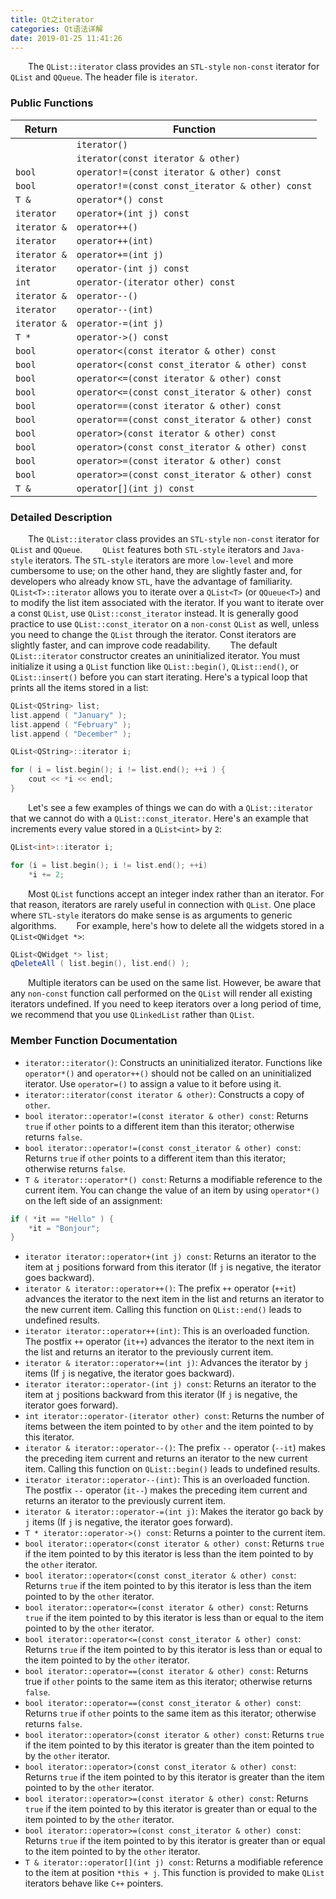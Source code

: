 ```yaml
---
title: Qt之iterator
categories: Qt语法详解
date: 2019-01-25 11:41:26
---
```

&emsp;&emsp;The `QList::iterator` class provides an `STL-style` `non-const` iterator for `QList` and `QQueue`. The header file is `iterator`.<!--more-->

### Public Functions

Return       | Function
-------------|----------
             | `iterator()`
             | `iterator(const iterator & other)`
`bool`       | `operator!=(const iterator & other) const`
`bool`       | `operator!=(const const_iterator & other) const`
`T &`        | `operator*() const`
`iterator`   | `operator+(int j) const`
`iterator &` | `operator++()`
`iterator`   | `operator++(int)`
`iterator &` | `operator+=(int j)`
`iterator`   | `operator-(int j) const`
`int`        | `operator-(iterator other) const`
`iterator &` | `operator--()`
`iterator`   | `operator--(int)`
`iterator &` | `operator-=(int j)`
`T *`        | `operator->() const`
`bool`       | `operator<(const iterator & other) const`
`bool`       | `operator<(const const_iterator & other) const`
`bool`       | `operator<=(const iterator & other) const`
`bool`       | `operator<=(const const_iterator & other) const`
`bool`       | `operator==(const iterator & other) const`
`bool`       | `operator==(const const_iterator & other) const`
`bool`       | `operator>(const iterator & other) const`
`bool`       | `operator>(const const_iterator & other) const`
`bool`       | `operator>=(const iterator & other) const`
`bool`       | `operator>=(const const_iterator & other) const`
`T &`        | `operator[](int j) const`

### Detailed Description

&emsp;&emsp;The `QList::iterator` class provides an `STL-style` `non-const` iterator for `QList` and `QQueue`.
&emsp;&emsp;`QList` features both `STL-style` iterators and `Java-style` iterators. The `STL-style` iterators are more `low-level` and more cumbersome to use; on the other hand, they are slightly faster and, for developers who already know `STL`, have the advantage of familiarity.
&emsp;&emsp;`QList<T>::iterator` allows you to iterate over a `QList<T>` (or `QQueue<T>`) and to modify the list item associated with the iterator. If you want to iterate over a const `QList`, use `QList::const_iterator` instead. It is generally good practice to use `QList::const_iterator` on a `non-const` `QList` as well, unless you need to change the `QList` through the iterator. Const iterators are slightly faster, and can improve code readability.
&emsp;&emsp;The default `QList::iterator` constructor creates an uninitialized iterator. You must initialize it using a `QList` function like `QList::begin()`, `QList::end()`, or `QList::insert()` before you can start iterating. Here's a typical loop that prints all the items stored in a list:

``` cpp
QList<QString> list;
list.append ( "January" );
list.append ( "February" );
list.append ( "December" );

QList<QString>::iterator i;

for ( i = list.begin(); i != list.end(); ++i ) {
    cout << *i << endl;
}
```

&emsp;&emsp;Let's see a few examples of things we can do with a `QList::iterator` that we cannot do with a `QList::const_iterator`. Here's an example that increments every value stored in a `QList<int>` by `2`:

``` cpp
QList<int>::iterator i;

for (i = list.begin(); i != list.end(); ++i)
    *i += 2;
```

&emsp;&emsp;Most `QList` functions accept an integer index rather than an iterator. For that reason, iterators are rarely useful in connection with `QList`. One place where `STL-style` iterators do make sense is as arguments to generic algorithms.
&emsp;&emsp;For example, here's how to delete all the widgets stored in a `QList<QWidget *>`:

``` cpp
QList<QWidget *> list;
qDeleteAll ( list.begin(), list.end() );
```

&emsp;&emsp;Multiple iterators can be used on the same list. However, be aware that any `non-const` function call performed on the `QList` will render all existing iterators undefined. If you need to keep iterators over a long period of time, we recommend that you use `QLinkedList` rather than `QList`.

### Member Function Documentation

- `iterator::iterator()`: Constructs an uninitialized iterator. Functions like `operator*()` and `operator++()` should not be called on an uninitialized iterator. Use `operator=()` to assign a value to it before using it.
- `iterator::iterator(const iterator & other)`: Constructs a copy of `other`.
- `bool iterator::operator!=(const iterator & other) const`: Returns `true` if `other` points to a different item than this iterator; otherwise returns `false`.
- `bool iterator::operator!=(const const_iterator & other) const`: Returns `true` if `other` points to a different item than this iterator; otherwise returns `false`.
- `T & iterator::operator*() const`: Returns a modifiable reference to the current item. You can change the value of an item by using `operator*()` on the left side of an assignment:

``` cpp
if ( *it == "Hello" ) {
    *it = "Bonjour";
}
```

- `iterator iterator::operator+(int j) const`: Returns an iterator to the item at `j` positions forward from this iterator (If `j` is negative, the iterator goes backward).
- `iterator & iterator::operator++()`: The prefix `++` operator (`++it`) advances the iterator to the next item in the list and returns an iterator to the new current item. Calling this function on `QList::end()` leads to undefined results.
- `iterator iterator::operator++(int)`: This is an overloaded function. The postfix `++` operator (`it++`) advances the iterator to the next item in the list and returns an iterator to the previously current item.
- `iterator & iterator::operator+=(int j)`: Advances the iterator by `j` items (If `j` is negative, the iterator goes backward).
- `iterator iterator::operator-(int j) const`: Returns an iterator to the item at `j` positions backward from this iterator (If `j` is negative, the iterator goes forward).
- `int iterator::operator-(iterator other) const`: Returns the number of items between the item pointed to by `other` and the item pointed to by this iterator.
- `iterator & iterator::operator--()`: The prefix `--` operator (`--it`) makes the preceding item current and returns an iterator to the new current item. Calling this function on `QList::begin()` leads to undefined results.
- `iterator iterator::operator--(int)`: This is an overloaded function. The postfix `--` operator (`it--`) makes the preceding item current and returns an iterator to the previously current item.
- `iterator & iterator::operator-=(int j)`: Makes the iterator go back by `j` items (If `j` is negative, the iterator goes forward).
- `T * iterator::operator->() const`: Returns a pointer to the current item.
- `bool iterator::operator<(const iterator & other) const`: Returns `true` if the item pointed to by this iterator is less than the item pointed to by the `other` iterator.
- `bool iterator::operator<(const const_iterator & other) const`: Returns `true` if the item pointed to by this iterator is less than the item pointed to by the `other` iterator.
- `bool iterator::operator<=(const iterator & other) const`: Returns `true` if the item pointed to by this iterator is less than or equal to the item pointed to by the `other` iterator.
- `bool iterator::operator<=(const const_iterator & other) const`: Returns `true` if the item pointed to by this iterator is less than or equal to the item pointed to by the `other` iterator.
- `bool iterator::operator==(const iterator & other) const`: Returns true if `other` points to the same item as this iterator; otherwise returns `false`.
- `bool iterator::operator==(const const_iterator & other) const`: Returns `true` if `other` points to the same item as this iterator; otherwise returns `false`.
- `bool iterator::operator>(const iterator & other) const`: Returns `true` if the item pointed to by this iterator is greater than the item pointed to by the `other` iterator.
- `bool iterator::operator>(const const_iterator & other) const`: Returns `true` if the item pointed to by this iterator is greater than the item pointed to by the `other` iterator.
- `bool iterator::operator>=(const iterator & other) const`: Returns `true` if the item pointed to by this iterator is greater than or equal to the item pointed to by the `other` iterator.
- `bool iterator::operator>=(const const_iterator & other) const`: Returns `true` if the item pointed to by this iterator is greater than or equal to the item pointed to by the `other` iterator.
- `T & iterator::operator[](int j) const`: Returns a modifiable reference to the item at position `*this + j`. This function is provided to make `QList` iterators behave like `C++` pointers.